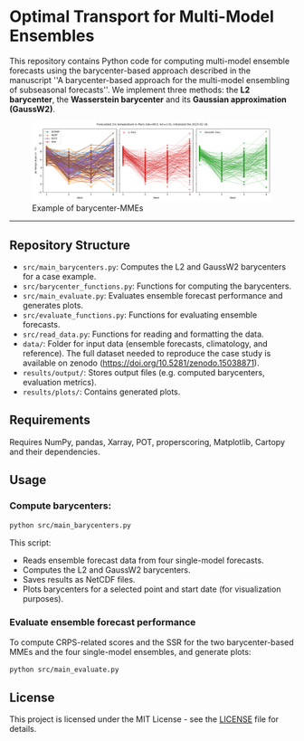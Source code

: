 # Optimal Transport for Multi-Model Ensembles 

This repository contains Python code for computing multi-model ensemble forecasts using the barycenter-based approach described in the manuscript ''A barycenter-based approach for the multi-model ensembling of subseasonal forecasts''. We implement three methods: the **L2 barycenter**, the **Wasserstein barycenter** and its **Gaussian approximation (GaussW2)**.

<figure><img src="results/plots/visualization.png" alt="example" width="1000" /> <figcaption>Example of barycenter-MMEs</figcaption></figure>


---

## Repository Structure
- `src/main_barycenters.py`: Computes the L2 and GaussW2 barycenters for a case example.
- `src/barycenter_functions.py`: Functions for computing the barycenters.
- `src/main_evaluate.py`: Evaluates ensemble forecast performance and generates plots.
- `src/evaluate_functions.py`: Functions for evaluating ensemble forecasts.
- `src/read_data.py`: Functions for reading and formatting the data.
- `data/`: Folder for input data (ensemble forecasts, climatology, and reference). The full dataset needed to reproduce the case study is available on zenodo (https://doi.org/10.5281/zenodo.15038871).
- `results/output/`: Stores output files (e.g. computed barycenters, evaluation metrics).
- `results/plots/`: Contains generated plots.


## Requirements
Requires NumPy, pandas, Xarray, POT, properscoring, Matplotlib, Cartopy and their dependencies.


## Usage 
### Compute barycenters:
```bash
python src/main_barycenters.py
```
This script:
- Reads ensemble forecast data from four single-model forecasts.
- Computes the L2 and GaussW2 barycenters.
- Saves results as NetCDF files.
- Plots barycenters for a selected point and start date (for visualization purposes).

### Evaluate ensemble forecast performance
To compute CRPS-related scores and the SSR for the two barycenter-based MMEs and the four single-model ensembles, and generate plots:
```bash
python src/main_evaluate.py
```


## License
This project is licensed under the MIT License - see the [LICENSE](LICENSE) file for details.